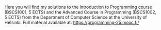 Here you will find my solutions to the Introduction to Programming course (BSCS1001, 5 ECTS) and the Advanced Course in Programming (BSCS1002, 5 ECTS) from the Department of Computer Science at the University of Helsinki.
Full material available at: https://programming-25.mooc.fi/
